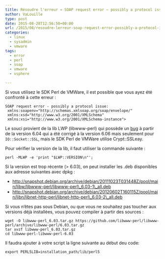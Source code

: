 ```yaml
---
title: Résoudre l'erreur « SOAP request error – possibly a protocol issue » qui apparaît avec le SDK Perl de VMWare
author: VaLouille
type: post
date: 2015-08-28T12:56:50+00:00
url: /2015/08/resoudre-lerreur-soap-request-error-possibly-a-protocol-issue-qui-apparait-avec-le-sdk-perl-de-vmware/
categories:
  - linux
  - sysadmin
  - vmware
tags:
  - error
  - perl
  - soap
  - vmware
  - vsphere

---
```

Si vous utilisez le SDK Perl de VMWare, il est possible que vous ayez été confronté à cette erreur :

```
SOAP request error - possibly a protocol issue: 
 xmlns:soapenv="http://schemas.xmlsoap.org/soap/envelope/"
 xmlns:xsd="http://www.w3.org/2001/XMLSchema"
 xmlns:xsi="http://www.w3.org/2001/XMLSchema-instance">
```

Le souci provient de la lib LWP (libwww-perl) qui possède un [bug][1] à partir de la version 6.04 qui a été corrigé à la version 6.06 mais seulement pour `IO::Socket::SSL`, mais le SDK Perl de VMWare utilise Crypt::SSLeay.

Pour vérifier la version de la lib, il faut utiliser la commande suivante :

```
perl -MLWP -e 'print "$LWP::VERSION\n"';
```

Si la version est trop récente (> 6.03), on peut installer les .deb disponibles aux adresse suivantes avec dpkg :

  * http://snapshot.debian.org/archive/debian/20111023T031448Z/pool/main/libw/libwww-perl/libwww-perl\_6.03-1\_all.deb
  * http://snapshot.debian.org/archive/debian/20120602T160115Z/pool/main/libn/libnet-http-perl/libnet-http-perl\_6.03-2\_all.deb

Si vous n&rsquo;êtes pas sous Debian, ou que vous ne souhaitez pas toucher aux versions déjà installées, vous pouvez compiler à partir des sources :

```
wget -O libwww-perl_6.03.tar.gz https://github.com/libwww-perl/libwww-perl/archive/libwww-perl/6.03.tar.gz
tar xvzf libwww-perl_6.03.tar.gz
cd libwww-perl-libwww-perl-6.03
```

Il faudra ajouter à votre script la ligne suivante au début deu code:

```
export PERL5LIB=installation_path/lib/perl5
```

 [1]: https://rt.cpan.org/Public/Bug/Display.html?id=81237
